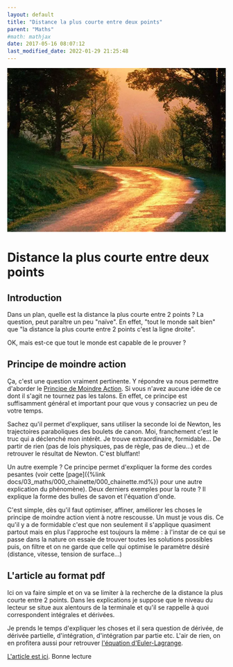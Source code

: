 ```yaml
---
layout: default
title: "Distance la plus courte entre deux points"
parent: "Maths"
#math: mathjax
date: 2017-05-16 08:07:12
last_modified_date: 2022-01-29 21:25:48
---
```


<div align="center">
<img src="./assets/chemin.webp" alt="" loading="lazy"/>
</div>

# Distance la plus courte entre deux points

## Introduction

Dans un plan, quelle est la distance la plus courte entre 2 points ? La question, peut paraître un peu "naïve". En effet, "tout le monde sait bien" que "la distance la plus courte entre 2 points c'est la ligne droite".

OK, mais est-ce que tout le monde est capable de le prouver ?

## Principe de moindre action

Ça, c'est une question vraiment pertinente. Y répondre va nous permettre d'aborder le [Principe de Moindre Action](http://webinet.cafe-sciences.org/articles/le-principe-de-moindre-action-un-bijou-de-la-physique/). Si vous n'avez aucune idée de ce dont il s'agit ne tournez pas les talons. En effet, ce principe est suffisamment général et important pour que vous y consacriez un peu de votre temps.

Sachez qu'il permet d'expliquer, sans utiliser la seconde loi de Newton, les trajectoires paraboliques des boulets de canon. Moi, franchement c'est le truc qui a déclenché mon intérêt. Je trouve extraordinaire, formidable... De partir de rien (pas de lois physiques, pas de règle, pas de dieu...) et de retrouver le résultat de Newton. C'est bluffant!

Un autre exemple ? Ce principe permet d'expliquer la forme des cordes pesantes (voir cette [page]({%link docs/03_maths/000_chainette/000_chainette.md%}) pour une autre explication du phénomène). Deux derniers exemples pour la route ? Il explique la forme des bulles de savon et l'équation d'onde.

C'est simple, dès qu'il faut optimiser, affiner, améliorer les choses le principe de moindre action vient à notre rescousse. Un must je vous dis. Ce qu'il y a de formidable c'est que non seulement il s'applique quasiment partout mais en plus l'approche est toujours la même : à l'instar de ce qui se passe dans la nature on essaie de trouver toutes les solutions possibles puis, on filtre et on ne garde que celle qui optimise le paramètre désiré (distance, vitesse, tension de surface...)

## L'article au format pdf

Ici on va faire simple et on va se limiter à la recherche de la distance la plus courte entre 2 points. Dans les explications je suppose que le niveau du lecteur se situe aux alentours de la terminale et qu'il se rappelle à quoi correspondent intégrales et dérivées. 

Je prends le temps d'expliquer les choses et il sera question de dérivée, de dérivée partielle, d'intégration, d'intégration par partie etc. L'air de rien, on en profitera aussi pour retrouver [l'équation d'Euler-Lagrange](https://fr.wikipedia.org/wiki/%C3%89quation_d%27Euler-Lagrange).

[L'article est ici](assets/lagrangien.pdf). Bonne lecture

